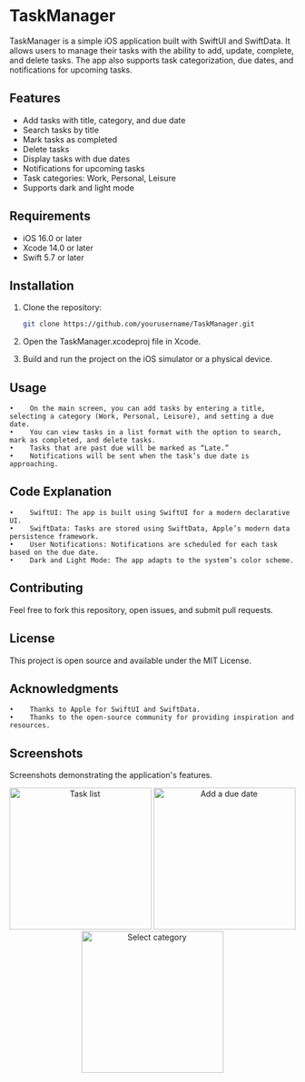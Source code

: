 # TaskManager

TaskManager is a simple iOS application built with SwiftUI and SwiftData. It allows users to manage their tasks with the ability to add, update, complete, and delete tasks. The app also supports task categorization, due dates, and notifications for upcoming tasks.

## Features

- Add tasks with title, category, and due date
- Search tasks by title
- Mark tasks as completed
- Delete tasks
- Display tasks with due dates
- Notifications for upcoming tasks
- Task categories: Work, Personal, Leisure
- Supports dark and light mode

## Requirements

- iOS 16.0 or later
- Xcode 14.0 or later
- Swift 5.7 or later

## Installation

1. Clone the repository:

   ```bash
   git clone https://github.com/yourusername/TaskManager.git
2.    Open the TaskManager.xcodeproj file in Xcode.
3.    Build and run the project on the iOS simulator or a physical device.

## Usage
    •    On the main screen, you can add tasks by entering a title, selecting a category (Work, Personal, Leisure), and setting a due date.
    •    You can view tasks in a list format with the option to search, mark as completed, and delete tasks.
    •    Tasks that are past due will be marked as “Late.”
    •    Notifications will be sent when the task’s due date is approaching.

## Code Explanation
    •    SwiftUI: The app is built using SwiftUI for a modern declarative UI.
    •    SwiftData: Tasks are stored using SwiftData, Apple’s modern data persistence framework.
    •    User Notifications: Notifications are scheduled for each task based on the due date.
    •    Dark and Light Mode: The app adapts to the system’s color scheme.

## Contributing

Feel free to fork this repository, open issues, and submit pull requests.

## License

This project is open source and available under the MIT License.

## Acknowledgments
    •    Thanks to Apple for SwiftUI and SwiftData.
    •    Thanks to the open-source community for providing inspiration and resources.

## Screenshots

Screenshots demonstrating the application's features.

<p align="center">
  <img src="https://github.com/mandreshope/task_manager/blob/main/screenshots/screen1.png?raw=true" width="250" title="Task list">
  <img src="https://github.com/mandreshope/task_manager/blob/main/screenshots/screen2_save.png?raw=true" width="250" title="Add a due date">
  <img src="https://github.com/mandreshope/task_manager/blob/main/screenshots/screen3.png?raw=true" width="250" title="Select category">
</p>
